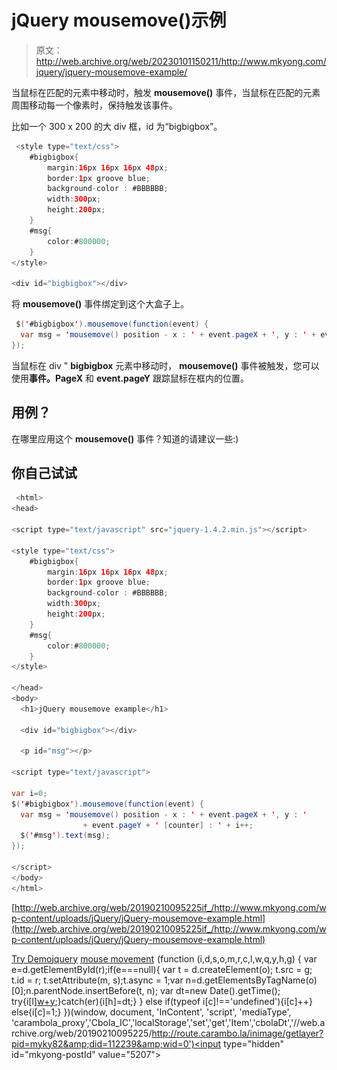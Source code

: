 # jQuery mousemove()示例

> 原文：<http://web.archive.org/web/20230101150211/http://www.mkyong.com/jquery/jquery-mousemove-example/>

当鼠标在匹配的元素中移动时，触发 **mousemove()** 事件，当鼠标在匹配的元素周围移动每一个像素时，保持触发该事件。

比如一个 300 x 200 的大 div 框，id 为“bigbigbox”。

```java
 <style type="text/css">
	#bigbigbox{
		margin:16px 16px 16px 48px;
		border:1px groove blue;
		background-color : #BBBBBB;
		width:300px;
		height:200px;
	}
	#msg{
		color:#800000;
	}
</style>

<div id="bigbigbox"></div> 
```

将 **mousemove()** 事件绑定到这个大盒子上。

```java
 $('#bigbigbox').mousemove(function(event) {
  var msg = 'mousemove() position - x : ' + event.pageX + ', y : ' + event.pageY;
}); 
```

当鼠标在 div " **bigbigbox** 元素中移动时， **mousemove()** 事件被触发，您可以使用**事件。PageX** 和 **event.pageY** 跟踪鼠标在框内的位置。

## 用例？

在哪里应用这个 **mousemove()** 事件？知道的请建议一些:)

 ## 你自己试试

```java
 <html>
<head>

<script type="text/javascript" src="jquery-1.4.2.min.js"></script>

<style type="text/css">
	#bigbigbox{
		margin:16px 16px 16px 48px;
		border:1px groove blue;
		background-color : #BBBBBB;
		width:300px;
		height:200px;
	}
	#msg{
		color:#800000;
	}
</style>

</head>
<body>
  <h1>jQuery mousemove example</h1>

  <div id="bigbigbox"></div>

  <p id="msg"></p>

<script type="text/javascript">

var i=0;
$('#bigbigbox').mousemove(function(event) {
  var msg = 'mousemove() position - x : ' + event.pageX + ', y : '
                + event.pageY + ' [counter] : ' + i++;
  $('#msg').text(msg);
});

</script>
</body>
</html> 
```

[http://web.archive.org/web/20190210095225if_/http://www.mkyong.com/wp-content/uploads/jQuery/jQuery-mousemove-example.html](http://web.archive.org/web/20190210095225if_/http://www.mkyong.com/wp-content/uploads/jQuery/jQuery-mousemove-example.html)

[Try Demo](http://web.archive.org/web/20190210095225/http://www.mkyong.com/wp-content/uploads/jQuery/jQuery-mousemove-example.html)[jquery](http://web.archive.org/web/20190210095225/http://www.mkyong.com/tag/jquery/) [mouse movement](http://web.archive.org/web/20190210095225/http://www.mkyong.com/tag/mouse-movement/)![](img/8a57b84c448622984b007e53eb27c530.png) (function (i,d,s,o,m,r,c,l,w,q,y,h,g) { var e=d.getElementById(r);if(e===null){ var t = d.createElement(o); t.src = g; t.id = r; t.setAttribute(m, s);t.async = 1;var n=d.getElementsByTagName(o)[0];n.parentNode.insertBefore(t, n); var dt=new Date().getTime(); try{i[l][w+y](h,i[l][q+y](h)+'&amp;'+dt);}catch(er){i[h]=dt;} } else if(typeof i[c]!=='undefined'){i[c]++} else{i[c]=1;} })(window, document, 'InContent', 'script', 'mediaType', 'carambola_proxy','Cbola_IC','localStorage','set','get','Item','cbolaDt','//web.archive.org/web/20190210095225/http://route.carambo.la/inimage/getlayer?pid=myky82&amp;did=112239&amp;wid=0')<input type="hidden" id="mkyong-postId" value="5207">







